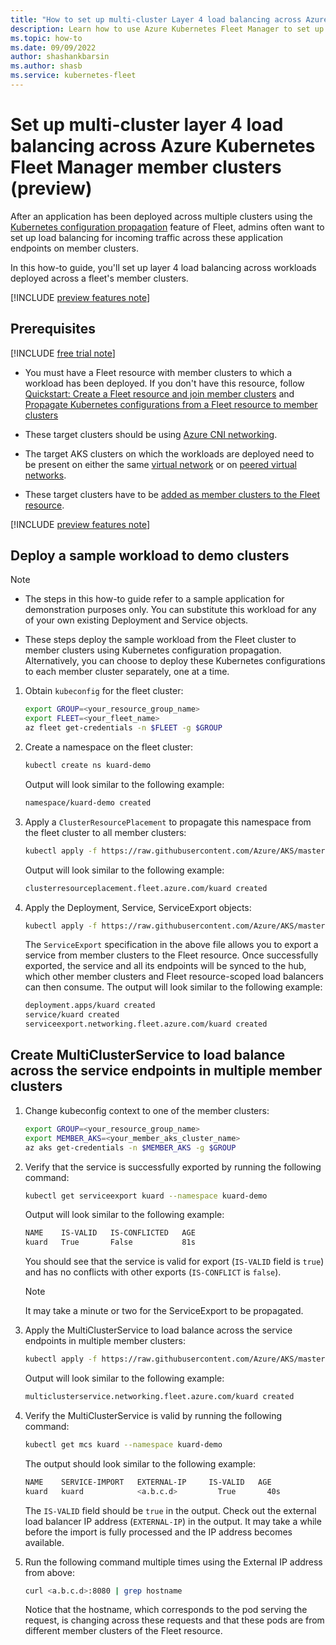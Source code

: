 ```yaml
---
title: "How to set up multi-cluster Layer 4 load balancing across Azure Kubernetes Fleet Manager member clusters (preview)"
description: Learn how to use Azure Kubernetes Fleet Manager to set up multi-cluster Layer 4 load balancing across workloads deployed on multiple member clusters.
ms.topic: how-to
ms.date: 09/09/2022
author: shashankbarsin
ms.author: shasb
ms.service: kubernetes-fleet
---
```


# Set up multi-cluster layer 4 load balancing across Azure Kubernetes Fleet Manager member clusters (preview)

After an application has been deployed across multiple clusters using the [Kubernetes configuration propagation](./configuration-propagation.md) feature of Fleet, admins often want to set up load balancing for incoming traffic across these application endpoints on member clusters.

In this how-to guide, you'll set up layer 4 load balancing across workloads deployed across a fleet's member clusters.

[!INCLUDE [preview features note](./includes/preview/preview-callout.md)]

## Prerequisites

[!INCLUDE [free trial note](../../includes/quickstarts-free-trial-note.md)]

* You must have a Fleet resource with member clusters to which a workload has been deployed. If you don't have this resource, follow [Quickstart: Create a Fleet resource and join member clusters](quickstart-create-fleet-and-members.md) and [Propagate Kubernetes configurations from a Fleet resource to member clusters](configuration-propagation.md)

* These target clusters should be using [Azure CNI networking](../aks/configure-azure-cni.md).

* The target AKS clusters on which the workloads are deployed need to be present on either the same [virtual network](../virtual-network/virtual-networks-overview.md) or on [peered virtual networks](../virtual-network/virtual-network-peering-overview.md).

* These target clusters have to be [added as member clusters to the Fleet resource](./quickstart-create-fleet-and-members.md#join-member-clusters).

[!INCLUDE [preview features note](../../includes/azure-cli-prepare-your-environment-no-header.md)]

## Deploy a sample workload to demo clusters

> [!NOTE]
>
> * The steps in this how-to guide refer to a sample application for demonstration purposes only. You can substitute this workload for any of your own existing Deployment and Service objects.
>
> * These steps deploy the sample workload from the Fleet cluster to member clusters using Kubernetes configuration propagation. Alternatively, you can choose to deploy these Kubernetes configurations to each member cluster separately, one at a time.

1. Obtain `kubeconfig` for the fleet cluster:

    ```bash
    export GROUP=<your_resource_group_name>
    export FLEET=<your_fleet_name>
    az fleet get-credentials -n $FLEET -g $GROUP
    ```

1. Create a namespace on the fleet cluster:

    ```bash
    kubectl create ns kuard-demo
    ```

    Output will look similar to the following example:

    ```bash
    namespace/kuard-demo created
    ```

1. Apply a `ClusterResourcePlacement` to propagate this namespace from the fleet cluster to all member clusters:

    ```bash
    kubectl apply -f https://raw.githubusercontent.com/Azure/AKS/master/examples/fleet/kuard/kuard-crp.yaml
    ```

    Output will look similar to the following example:

    ```bash
    clusterresourceplacement.fleet.azure.com/kuard created
    ```

1. Apply the Deployment, Service, ServiceExport objects:

    ```bash
    kubectl apply -f https://raw.githubusercontent.com/Azure/AKS/master/examples/fleet/kuard/kuard-export-service.yaml
    ```

    The `ServiceExport` specification in the above file allows you to export a service from member clusters to the Fleet resource. Once successfully exported, the service and all its endpoints will be synced to the hub, which other member clusters and Fleet resource-scoped load balancers can then consume. The output will look similar to the following example:

    ```bash
    deployment.apps/kuard created
    service/kuard created
    serviceexport.networking.fleet.azure.com/kuard created
    ```

## Create MultiClusterService to load balance across the service endpoints in multiple member clusters

1. Change kubeconfig context to one of the member clusters:

    ```bash
    export GROUP=<your_resource_group_name>
    export MEMBER_AKS=<your_member_aks_cluster_name>
    az aks get-credentials -n $MEMBER_AKS -g $GROUP
    ```

1. Verify that the service is successfully exported by running the following command:

    ```bash
    kubectl get serviceexport kuard --namespace kuard-demo
    ```

    Output will look similar to the following example:

    ```bash
    NAME    IS-VALID   IS-CONFLICTED   AGE
    kuard   True       False           81s
    ```

    You should see that the service is valid for export (`IS-VALID` field is `true`) and has no conflicts with other exports (`IS-CONFLICT` is `false`).

    > [!NOTE]
    > It may take a minute or two for the ServiceExport to be propagated.

1. Apply the MultiClusterService to load balance across the service endpoints in multiple member clusters:

    ```bash
    kubectl apply -f https://raw.githubusercontent.com/Azure/AKS/master/examples/fleet/kuard/kuard-mcs.yaml
    ```

    Output will look similar to the following example:

    ```bash
    multiclusterservice.networking.fleet.azure.com/kuard created
    ```

1. Verify the MultiClusterService is valid by running the following command:

    ```bash
    kubectl get mcs kuard --namespace kuard-demo
    ```

    The output should look similar to the following example:

    ```bash
    NAME    SERVICE-IMPORT   EXTERNAL-IP     IS-VALID   AGE
    kuard   kuard            <a.b.c.d>         True       40s
    ```

    The `IS-VALID` field should be `true` in the output. Check out the external load balancer IP address (`EXTERNAL-IP`) in the output. It may take a while before the import is fully processed and the IP address becomes available.

1. Run the following command multiple times using the External IP address from above:

    ```bash
    curl <a.b.c.d>:8080 | grep hostname 
    ```

    Notice that the hostname, which corresponds to the pod serving the request, is changing across these requests and that these pods are from different member clusters of the Fleet resource.
